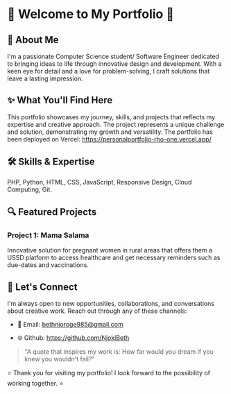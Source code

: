 # 🌟 Welcome to My Portfolio 🌟

## 👋 About Me

I'm a passionate Computer Science student/ Software Engineer dedicated to bringing ideas to life through innovative design and development. With a keen eye for detail and a love for problem-solving, I craft solutions that leave a lasting impression.

## ✨ What You'll Find Here

This portfolio showcases my journey, skills, and projects that reflects my expertise and creative approach. The project represents a unique challenge and solution, demonstrating my growth and versatility.
The portfolio has been deployed on Vercel: https://personalportfolio-rho-one.vercel.app/

## 🛠️ Skills & Expertise
PHP, Python, HTML, CSS, JavaScript, Responsive Design, Cloud Computing, Git.

## 🔍 Featured Projects

### Project 1: Mama Salama
Innovative solution for pregnant women in rural areas that offers them a USSD platform to access healthcare and get necessary reminders such as due-dates and vaccinations.


## 🤝 Let's Connect

I'm always open to new opportunities, collaborations, and conversations about creative work. Reach out through any of these channels:

- 📧 Email: bethnjoroge985@gmail.com

- 🌐 Github: https://github.com/NjokiBeth 


> "A quote that inspires my work is: How far would you dream if you knew you wouldn't fail?" 

⭐ Thank you for visiting my portfolio! I look forward to the possibility of working together. ⭐
